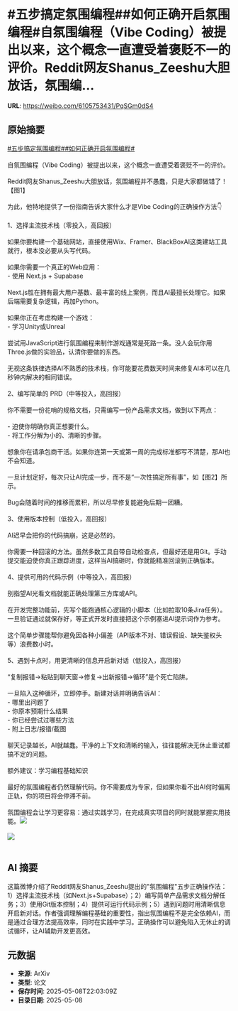 # #五步搞定氛围编程##如何正确开启氛围编程#自氛围编程（Vibe Coding）被提出以来，这个概念一直遭受着褒贬不一的评价。Reddit网友Shanus_Zeeshu大胆放话，氛围编...

**URL**: https://weibo.com/6105753431/PqSGm0dS4

## 原始摘要

<a href="https://m.weibo.cn/search?containerid=231522type%3D1%26t%3D10%26q%3D%23%E4%BA%94%E6%AD%A5%E6%90%9E%E5%AE%9A%E6%B0%9B%E5%9B%B4%E7%BC%96%E7%A8%8B%23&amp;extparam=%23%E4%BA%94%E6%AD%A5%E6%90%9E%E5%AE%9A%E6%B0%9B%E5%9B%B4%E7%BC%96%E7%A8%8B%23" data-hide=""><span class="surl-text">#五步搞定氛围编程#</span></a><a href="https://m.weibo.cn/search?containerid=231522type%3D1%26t%3D10%26q%3D%23%E5%A6%82%E4%BD%95%E6%AD%A3%E7%A1%AE%E5%BC%80%E5%90%AF%E6%B0%9B%E5%9B%B4%E7%BC%96%E7%A8%8B%23&amp;extparam=%23%E5%A6%82%E4%BD%95%E6%AD%A3%E7%A1%AE%E5%BC%80%E5%90%AF%E6%B0%9B%E5%9B%B4%E7%BC%96%E7%A8%8B%23" data-hide=""><span class="surl-text">#如何正确开启氛围编程#</span></a><br><br>自氛围编程（Vibe Coding）被提出以来，这个概念一直遭受着褒贬不一的评价。<br><br>Reddit网友Shanus_Zeeshu大胆放话，氛围编程并不愚蠢，只是大家都做错了！【图1】<br><br>为此，他特地提供了一份指南告诉大家什么才是Vibe Coding的正确操作方法👇<br><br>1、选择主流技术栈（零投入，高回报）<br><br>如果你要构建一个基础网站，直接使用Wix、Framer、BlackBoxAI这类建站工具就行，根本没必要从头写代码。<br><br>如果你需要一个真正的Web应用：<br>- 使用 Next.js + Supabase<br><br>Next.js胜在拥有最大用户基数、最丰富的线上案例，而且AI最擅长处理它。如果后端需要复杂逻辑，再加Python。<br><br>如果你正在考虑构建一个游戏：<br>- 学习Unity或Unreal<br><br>尝试用JavaScript进行氛围编程来制作游戏通常是死路一条。没人会玩你用Three.js做的实验品，认清你要做的东西。<br><br>无视这条铁律选择AI不熟悉的技术栈，你可能要花费数天时间来修复AI本可以在几秒钟内解决的相同错误。<br><br>2、编写简单的 PRD（中等投入，高回报）<br><br>你不需要一份花哨的规格文档，只需编写一份产品需求文档，做到以下两点：<br><br>- 迫使你明确你真正想要什么。<br>- 将工作分解为小的、清晰的步骤。<br><br>想象你在请承包商干活。如果你连第一天或第一周的完成标准都写不清楚，那AI也不会知道。<br><br>一旦计划定好，每次只让AI完成一步，而不是“一次性搞定所有事”，如【图2】所示。<br><br>Bug会随着时间的推移而累积，所以尽早修复能避免后期一团糟。<br><br>3、使用版本控制（低投入，高回报）<br><br>AI迟早会把你的代码搞崩，这是必然的。<br><br>你需要一种回滚的方法。虽然多数工具自带自动检查点，但最好还是用Git。手动提交能迫使你真正跟踪进度，这样当AI搞砸时，你就能精准回滚到正确版本。<br><br>4、提供可用的代码示例（中等投入，高回报）<br><br>别指望AI光看文档就能正确处理第三方库或API。<br><br>在开发完整功能前，先写个能跑通核心逻辑的小脚本（比如拉取10条Jira任务）。一旦验证通过就保存好，等正式开发时直接把这个示例塞进AI提示词作为参考。<br><br>这个简单步骤能帮你避免因各种小偏差（API版本不对、错误假设、缺失鉴权头等）浪费数小时。<br><br>5、遇到卡点时，用更清晰的信息开启新对话（低投入，高回报）<br><br>“复制报错→粘贴到聊天窗→修复→出新报错→循环”是个死亡陷阱。<br><br>一旦陷入这种循环，立即停手。新建对话并明确告诉AI：<br>- 哪里出问题了<br>- 你原本预期什么结果<br>- 你已经尝试过哪些方法<br>- 附上日志/报错/截图<br><br>聊天记录越长，AI就越蠢。干净的上下文和清晰的输入，往往能解决无休止重试都搞不定的问题。<br><br>额外建议：学习编程基础知识<br><br>最好的氛围编程者仍然理解代码。你不需要成为专家，但如果你看不出AI何时偏离正轨，你的项目将会停滞不前。<br><br>氛围编程会让学习更容易：通过实践学习，在完成真实项目的同时就能掌握实用技能。<img style="" src="https://tvax3.sinaimg.cn/large/006Fd7o3gy1i1861lpgfcj30p80h0n4q.jpg" referrerpolicy="no-referrer"><br><br><img style="" src="https://tvax2.sinaimg.cn/large/006Fd7o3gy1i1861n7kz4j30io09i75q.jpg" referrerpolicy="no-referrer"><br><br>

## AI 摘要

这篇微博介绍了Reddit网友Shanus_Zeeshu提出的"氛围编程"五步正确操作法：1）选择主流技术栈（如Next.js+Supabase）；2）编写简单产品需求文档分解任务；3）使用Git版本控制；4）提供可运行代码示例；5）遇到问题时用清晰信息开启新对话。作者强调理解编程基础的重要性，指出氛围编程不是完全依赖AI，而是通过合理方法提高效率，同时在实践中学习。正确操作可以避免陷入无休止的调试循环，让AI辅助开发更高效。

## 元数据

- **来源**: ArXiv
- **类型**: 论文
- **保存时间**: 2025-05-08T22:03:09Z
- **目录日期**: 2025-05-08

